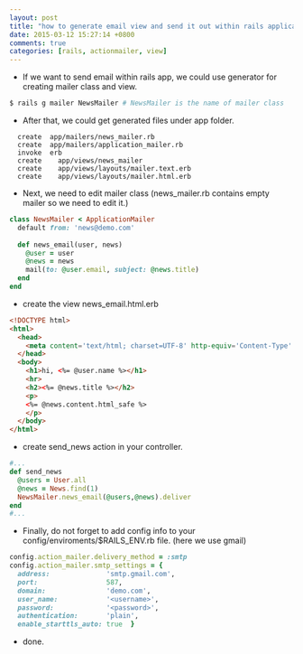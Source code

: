 ```yaml
---
layout: post
title: "how to generate email view and send it out within rails application"
date: 2015-03-12 15:27:14 +0800
comments: true
categories: [rails, actionmailer, view]
---
```

- If we want to send email within rails app, we could use generator for creating mailer class and view.
``` bash
$ rails g mailer NewsMailer # NewsMailer is the name of mailer class
```

- After that, we could get generated files under app folder.
```
  create  app/mailers/news_mailer.rb
  create  app/mailers/application_mailer.rb
  invoke  erb
  create    app/views/news_mailer
  create    app/views/layouts/mailer.text.erb
  create    app/views/layouts/mailer.html.erb
```

- Next, we need to edit mailer class (news_mailer.rb contains empty mailer so we need to edit it.)
``` ruby
class NewsMailer < ApplicationMailer
  default from: 'news@demo.com'
 
  def news_email(user, news)
    @user = user
    @news = news
    mail(to: @user.email, subject: @news.title)
  end
end
```
<!-- more -->

- create the view news_email.html.erb

``` html
<!DOCTYPE html>
<html>
  <head>
    <meta content='text/html; charset=UTF-8' http-equiv='Content-Type' />
  </head>
  <body>
    <h1>hi, <%= @user.name %></h1>
    <hr>
    <h2><%= @news.title %></h2>
    <p>
    <%= @news.content.html_safe %>
    </p>
  </body>
</html>
```

- create send_news action in your controller.

``` ruby
#...
def send_news
  @users = User.all
  @news = News.find(1)
  NewsMailer.news_email(@users,@news).deliver
end
#...
```
- Finally, do not forget to add config info to your config/enviroments/$RAILS_ENV.rb file. (here we use gmail)
``` ruby
config.action_mailer.delivery_method = :smtp
config.action_mailer.smtp_settings = {
  address:              'smtp.gmail.com',
  port:                 587,
  domain:               'demo.com',
  user_name:            '<username>',
  password:             '<password>',
  authentication:       'plain',
  enable_starttls_auto: true  }
```

- done.